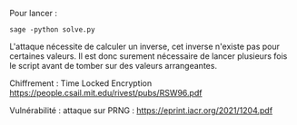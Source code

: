 Pour lancer : 

`sage -python solve.py`

L'attaque nécessite de calculer un inverse, cet inverse n'existe pas pour certaines valeurs. Il est donc surement nécessaire de lancer plusieurs fois le script avant de tomber sur des valeurs arrangeantes.


Chiffrement : Time Locked Encryption
https://people.csail.mit.edu/rivest/pubs/RSW96.pdf

Vulnérabilité : attaque sur PRNG : https://eprint.iacr.org/2021/1204.pdf
